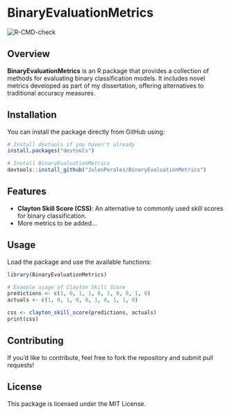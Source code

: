 # BinaryEvaluationMetrics

![R-CMD-check](https://github.com/JulenPerales/BinaryEvaluationMetrics/actions/workflows/R-CMD-check.yaml/badge.svg)

## Overview
**BinaryEvaluationMetrics** is an R package that provides a collection of methods for evaluating binary classification models. It includes novel metrics developed as part of my dissertation, offering alternatives to traditional accuracy measures.

## Installation
You can install the package directly from GitHub using:

```r
# Install devtools if you haven't already
install.packages("devtools")

# Install BinaryEvaluationMetrics
devtools::install_github("JulenPerales/BinaryEvaluationMetrics")
```

## Features
- **Clayton Skill Score (CSS)**: An alternative to commonly used skill scores for binary classification.
- More metrics to be added...

## Usage
Load the package and use the available functions:

```r
library(BinaryEvaluationMetrics)

# Example usage of Clayton Skill Score
predictions <- c(1, 0, 1, 1, 0, 1, 0, 0, 1, 0)
actuals <- c(1, 0, 1, 0, 0, 1, 0, 1, 1, 0)

css <- clayton_skill_score(predictions, actuals)
print(css)
```

## Contributing
If you’d like to contribute, feel free to fork the repository and submit pull requests!

## License
This package is licensed under the MIT License.
